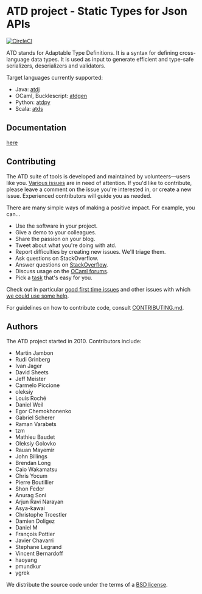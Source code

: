 ATD project - Static Types for Json APIs
==

[![CircleCI](https://circleci.com/gh/ahrefs/atd/tree/master.svg?style=svg)](https://circleci.com/gh/ahrefs/atd/tree/master)

ATD stands for Adaptable Type Definitions. It is a syntax for defining
cross-language data types. It is used as input to generate efficient
and type-safe serializers, deserializers and validators.

Target languages currently supported:
* Java: [atdj](atdj)
* OCaml, Bucklescript: [atdgen](atdgen)
* Python: [atdpy](atdpy)
* Scala: [atds](atds)

Documentation
--

[here](http://atd.readthedocs.io/)

Contributing
--

The ATD suite of tools is developed and maintained by
volunteers&mdash;users like you.
[Various issues](https://github.com/ahrefs/atd/issues) are in need
of attention. If you'd like to contribute, please leave a comment on the
issue you're interested in, or create a new issue. Experienced
contributors will guide you as needed.

There are many simple ways of making a positive impact. For example,
you can...

* Use the software in your project.
* Give a demo to your colleagues.
* Share the passion on your blog.
* Tweet about what you're doing with atd.
* Report difficulties by creating new issues. We'll triage them.
* Ask questions on StackOverflow.
* Answer questions on
  [StackOverflow](https://stackoverflow.com/search?q=atdgen).
* Discuss usage on the [OCaml forums](https://discuss.ocaml.org/).
* Pick a [task](https://github.com/ahrefs/atd/issues) that's easy for you.

Check out in particular
[good first time issues](https://github.com/ahrefs/atd/issues?q=is%3Aissue+is%3Aopen+label%3A%22good+first+time+issue%22)
and other issues with which
[we could use some
help](https://github.com/ahrefs/atd/issues?q=is%3Aissue+is%3Aopen+label%3A%22help+wanted%22).

For guidelines on how to contribute code, consult
[CONTRIBUTING.md](CONTRIBUTING.md).

Authors
--

<!-- The list of contributors was obtained with:
       git shortlog -s -n | cut -f2 | sed -e 's/^/* /'

     Let's try to refresh it once in a while.
-->
The ATD project started in 2010. Contributors include:

* Martin Jambon
* Rudi Grinberg
* Ivan Jager
* David Sheets
* Jeff Meister
* Carmelo Piccione
* oleksiy
* Louis Roché
* Daniel Weil
* Egor Chemokhonenko
* Gabriel Scherer
* Raman Varabets
* tzm
* Mathieu Baudet
* Oleksiy Golovko
* Rauan Mayemir
* John Billings
* Brendan Long
* Caio Wakamatsu
* Chris Yocum
* Pierre Boutillier
* Shon Feder
* Anurag Soni
* Arjun Ravi Narayan
* Asya-kawai
* Christophe Troestler
* Damien Doligez
* Daniel M
* François Pottier
* Javier Chavarri
* Stephane Legrand
* Vincent Bernardoff
* haoyang
* pmundkur
* ygrek

We distribute the source code under the terms of a [BSD license](LICENSE.md).
